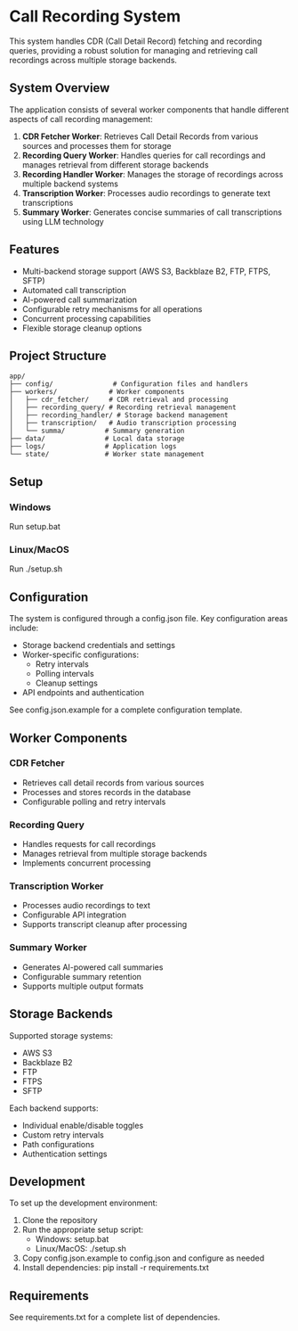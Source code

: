 # Call Recording System

This system handles CDR (Call Detail Record) fetching and recording queries, providing a robust solution for managing and retrieving call recordings across multiple storage backends.

## System Overview

The application consists of several worker components that handle different aspects of call recording management:

1. **CDR Fetcher Worker**: Retrieves Call Detail Records from various sources and processes them for storage
2. **Recording Query Worker**: Handles queries for call recordings and manages retrieval from different storage backends
3. **Recording Handler Worker**: Manages the storage of recordings across multiple backend systems
4. **Transcription Worker**: Processes audio recordings to generate text transcriptions
5. **Summary Worker**: Generates concise summaries of call transcriptions using LLM technology

## Features

- Multi-backend storage support (AWS S3, Backblaze B2, FTP, FTPS, SFTP)
- Automated call transcription
- AI-powered call summarization
- Configurable retry mechanisms for all operations
- Concurrent processing capabilities
- Flexible storage cleanup options

## Project Structure

    app/
    ├── config/               # Configuration files and handlers
    ├── workers/             # Worker components
    │   ├── cdr_fetcher/     # CDR retrieval and processing
    │   ├── recording_query/ # Recording retrieval management
    │   ├── recording_handler/ # Storage backend management
    │   ├── transcription/   # Audio transcription processing
    │   └── summa/          # Summary generation
    ├── data/               # Local data storage
    ├── logs/               # Application logs
    └── state/              # Worker state management

## Setup

### Windows
Run setup.bat

### Linux/MacOS
Run ./setup.sh

## Configuration

The system is configured through a config.json file. Key configuration areas include:

- Storage backend credentials and settings
- Worker-specific configurations:
  - Retry intervals
  - Polling intervals
  - Cleanup settings
- API endpoints and authentication

See config.json.example for a complete configuration template.

## Worker Components

### CDR Fetcher
- Retrieves call detail records from various sources
- Processes and stores records in the database
- Configurable polling and retry intervals

### Recording Query
- Handles requests for call recordings
- Manages retrieval from multiple storage backends
- Implements concurrent processing

### Transcription Worker
- Processes audio recordings to text
- Configurable API integration
- Supports transcript cleanup after processing

### Summary Worker
- Generates AI-powered call summaries
- Configurable summary retention
- Supports multiple output formats

## Storage Backends

Supported storage systems:
- AWS S3
- Backblaze B2
- FTP
- FTPS
- SFTP

Each backend supports:
- Individual enable/disable toggles
- Custom retry intervals
- Path configurations
- Authentication settings

## Development

To set up the development environment:

1. Clone the repository
2. Run the appropriate setup script:
   - Windows: setup.bat
   - Linux/MacOS: ./setup.sh
3. Copy config.json.example to config.json and configure as needed
4. Install dependencies: pip install -r requirements.txt

## Requirements

See requirements.txt for a complete list of dependencies.
